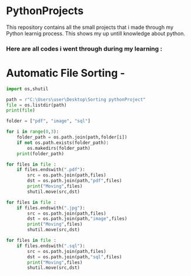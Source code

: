 # PythonProjects
This repository contains all the small projects that i made through my Python learnig process. This shows my up untill knowledge about python.
### Here are all codes i went through during my learning :
# Automatic File Sorting -
``` py
import os,shutil

path = r"C:\Users\user\Desktop\Sorting pythonProject"
file = os.listdir(path)
print(file)

folder = ["pdf", "image", "sql"]

for i in range(0,3):
    folder_path = os.path.join(path,folder[i])
    if not os.path.exists(folder_path):
        os.makedirs(folder_path)
    print(folder_path)

for files in file :
    if files.endswith(".pdf"):
        src = os.path.join(path,files)
        dst = os.path.join(path,"pdf",files)
        print("Moving",files)
        shutil.move(src,dst)

for files in file :
    if files.endswith(".jpg"):
        src = os.path.join(path,files)
        dst = os.path.join(path,"image",files)
        print("Moving",files)
        shutil.move(src,dst)

for files in file :
    if files.endswith(".sql"):
        src = os.path.join(path,files)
        dst = os.path.join(path,"sql",files)
        print("Moving",files)
        shutil.move(src,dst)


